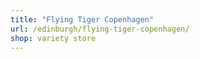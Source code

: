 ```yaml
---
title: "Flying Tiger Copenhagen"
url: /edinburgh/flying-tiger-copenhagen/
shop: variety store
---
```

